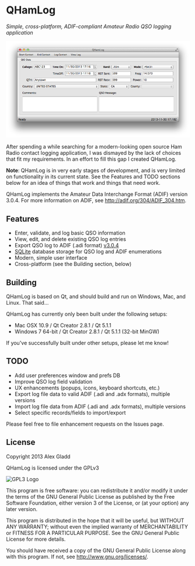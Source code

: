 # QHamLog

_Simple, cross-platform, ADIF-compliant Amateur Radio QSO logging application_

![QHamLog screenshot](img/qhamlog-screen-osx.png)

After spending a while searching for a modern-looking open source Ham Radio contact logging
application, I was dismayed by the lack of choices that fit my requirements. In an effort to fill
this gap I created QHamLog.

**Note**: QHamLog is in very early stages of development, and is very limited on functionality in
its current state. See the Features and TODO sections below for an idea of things that work and
things that need work.

QHamLog implements the Amateur Data Interchange Format (ADIF) version 3.0.4. For more
information on ADIF, see <http://adif.org/304/ADIF_304.htm>.

## Features

- Enter, validate, and log basic QSO information
- View, edit, and delete existing QSO log entries
- Export QSO log to ADIF (.adi format) [v3.0.4](http://adif.org/304/ADIF_304.htm)
- [SQLite](http://www.sqlite.org/) database storage for QSO log and ADIF enumerations
- Modern, simple user interface
- Cross-platform (see the Building section, below)

## Building

QHamLog is based on Qt, and should build and run on Windows, Mac, and Linux. That said...

QHamLog has currently only been built under the following setups:
* Mac OSX 10.9 / Qt Creator 2.8.1 / Qt 5.1.1
* Windows 7 64-bit / Qt Creator 2.8.1 / Qt 5.1.1 (32-bit MinGW)

If you've successfully built under other setups, please let me know!

## TODO

- Add user preferences window and prefs DB
- Improve QSO log field validation
- UX enhancements (popups, icons, keyboard shortcuts, etc.)
- Export log file data to valid ADIF (.adi and .adx formats), multiple versions
- Import log file data from ADIF (.adi and .adx formats), multiple versions
- Select specific records/fields to import/export

Please feel free to file enhancement requests on the Issues page.

## License

Copyright 2013 Alex Gladd

QHamLog is licensed under the GPLv3

![GPL3 Logo](http://www.gnu.org/graphics/gplv3-127x51.png)

This program is free software: you can redistribute it and/or modify
it under the terms of the GNU General Public License as published by
the Free Software Foundation, either version 3 of the License, or
(at your option) any later version.

This program is distributed in the hope that it will be useful,
but WITHOUT ANY WARRANTY; without even the implied warranty of
MERCHANTABILITY or FITNESS FOR A PARTICULAR PURPOSE.  See the
GNU General Public License for more details.

You should have received a copy of the GNU General Public License
along with this program.  If not, see <http://www.gnu.org/licenses/>.
